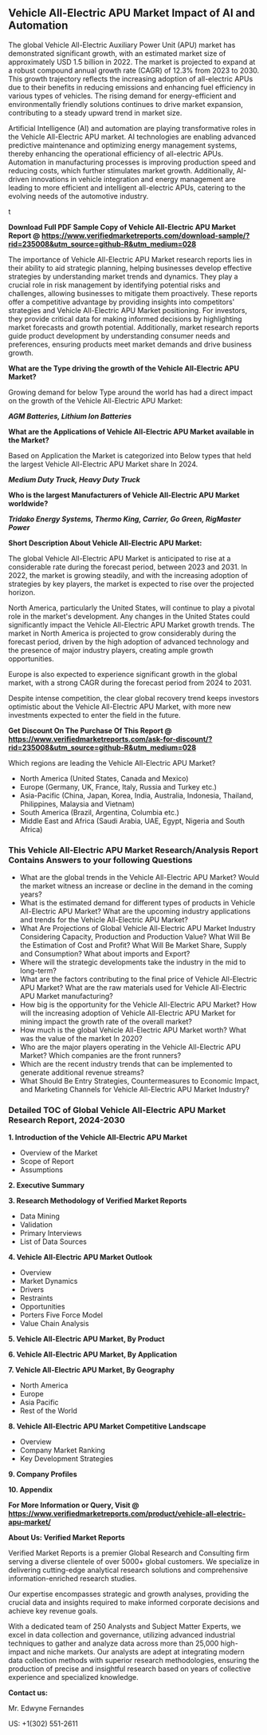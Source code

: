 <h2>Vehicle All-Electric APU Market Impact of AI and Automation</h2><p>The global Vehicle All-Electric Auxiliary Power Unit (APU) market has demonstrated significant growth, with an estimated market size of approximately USD 1.5 billion in 2022. The market is projected to expand at a robust compound annual growth rate (CAGR) of 12.3% from 2023 to 2030. This growth trajectory reflects the increasing adoption of all-electric APUs due to their benefits in reducing emissions and enhancing fuel efficiency in various types of vehicles. The rising demand for energy-efficient and environmentally friendly solutions continues to drive market expansion, contributing to a steady upward trend in market size.</p><p>Artificial Intelligence (AI) and automation are playing transformative roles in the Vehicle All-Electric APU market. AI technologies are enabling advanced predictive maintenance and optimizing energy management systems, thereby enhancing the operational efficiency of all-electric APUs. Automation in manufacturing processes is improving production speed and reducing costs, which further stimulates market growth. Additionally, AI-driven innovations in vehicle integration and energy management are leading to more efficient and intelligent all-electric APUs, catering to the evolving needs of the automotive industry.</p>t</p><p id="" class=""><strong>Download Full PDF Sample Copy of Vehicle All-Electric APU Market Report @ <a href="https://www.verifiedmarketreports.com/download-sample/?rid=235008&utm_source=github-R&utm_medium=028" target="_blank">https://www.verifiedmarketreports.com/download-sample/?rid=235008&utm_source=github-R&utm_medium=028</a></strong></p><p>The importance of&nbsp;Vehicle All-Electric APU Market research reports lies in their ability to aid strategic planning, helping businesses develop effective strategies by understanding market trends and dynamics. They play a crucial role in risk management by identifying potential risks and challenges, allowing businesses to mitigate them proactively. These reports offer a competitive advantage by providing insights into competitors' strategies and Vehicle All-Electric APU Market positioning. For investors, they provide critical data for making informed decisions by highlighting market forecasts and growth potential. Additionally, market research reports guide product development by understanding consumer needs and preferences, ensuring products meet market demands and drive business growth.</p><p><strong>What are the&nbsp;Type driving the growth of the Vehicle All-Electric APU Market?</strong></p><p id="" class="">Growing demand for below Type around the world has had a direct impact on the growth of the Vehicle All-Electric APU Market:</p><em><strong>AGM Batteries, Lithium Ion Batteries</strong></em></p><strong>What are the&nbsp;Applications&nbsp;of Vehicle All-Electric APU Market available in the Market?</strong></p><p id="" class="">Based on Application the Market is categorized into Below types that held the largest Vehicle All-Electric APU Market share In 2024.</p><em><strong>Medium Duty Truck, Heavy Duty Truck</strong></em></p><strong>Who is the largest Manufacturers of Vehicle All-Electric APU Market worldwide?</strong></p><p><em><strong>Tridako Energy Systems, Thermo King, Carrier, Go Green, RigMaster Power</strong></em></p><p id="" class=""><strong>Short Description About Vehicle All-Electric APU Market:</strong></p><p>The global Vehicle All-Electric APU Market is anticipated to rise at a considerable rate during the forecast period, between 2023 and 2031. In 2022, the market is growing steadily, and with the increasing adoption of strategies by key players, the market is expected to rise over the projected horizon.</p><p>North America, particularly the United States, will continue to play a pivotal role in the market's development. Any changes in the United States could significantly impact the Vehicle All-Electric APU Market growth trends. The market in North America is projected to grow considerably during the forecast period, driven by the high adoption of advanced technology and the presence of major industry players, creating ample growth opportunities.</p><p>Europe is also expected to experience significant growth in the global market, with a strong CAGR during the forecast period from 2024 to 2031.</p><p>Despite intense competition, the clear global recovery trend keeps investors optimistic about the Vehicle All-Electric APU Market, with more new investments expected to enter the field in the future.</p><p id="" class=""><strong>Get Discount On The Purchase Of This Report @ <a href="https://www.verifiedmarketreports.com/ask-for-discount/?rid=235008&utm_source=github-R&utm_medium=028" target="_blank">https://www.verifiedmarketreports.com/ask-for-discount/?rid=235008&utm_source=github-R&utm_medium=028</a></strong></p>Which regions are leading the Vehicle All-Electric APU Market?</p><ul><li>North America (United States, Canada and Mexico)</li><li>Europe (Germany, UK, France, Italy, Russia and Turkey etc.)</li><li>Asia-Pacific (China, Japan, Korea, India, Australia, Indonesia, Thailand, Philippines, Malaysia and Vietnam)</li><li>South America (Brazil, Argentina, Columbia etc.)</li><li>Middle East and Africa (Saudi Arabia, UAE, Egypt, Nigeria and South Africa)</li></ul><h3 id="" class="">This Vehicle All-Electric APU Market Research/Analysis Report Contains Answers to your following Questions</h3><ul><li>What are the global trends in the Vehicle All-Electric APU Market? Would the market witness an increase or decline in the demand in the coming years?</li><li>What is the estimated demand for different types of products in Vehicle All-Electric APU Market? What are the upcoming industry applications and trends for the Vehicle All-Electric APU Market?</li><li>What Are Projections of Global Vehicle All-Electric APU Market Industry Considering Capacity, Production and Production Value? What Will Be the Estimation of Cost and Profit? What Will Be Market Share, Supply and Consumption? What about imports and Export?</li><li>Where will the strategic developments take the industry in the mid to long-term?</li><li>What are the factors contributing to the final price of Vehicle All-Electric APU Market? What are the raw materials used for Vehicle All-Electric APU Market manufacturing?</li><li>How big is the opportunity for the Vehicle All-Electric APU Market? How will the increasing adoption of Vehicle All-Electric APU Market for mining impact the growth rate of the overall market?</li><li>How much is the global Vehicle All-Electric APU Market worth? What was the value of the market In 2020?</li><li>Who are the major players operating in the Vehicle All-Electric APU Market? Which companies are the front runners?</li><li>Which are the recent industry trends that can be implemented to generate additional revenue streams?</li><li>What Should Be Entry Strategies, Countermeasures to Economic Impact, and Marketing Channels for Vehicle All-Electric APU Market Industry?</li></ul><h3 id="" class="">Detailed TOC of Global Vehicle All-Electric APU Market Research Report, 2024-2030</h3><p id="" class=""><strong>1. Introduction of the Vehicle All-Electric APU Market</strong></p><ul><li>Overview of the Market</li><li>Scope of Report</li><li>Assumptions</li></ul><p id="" class=""><strong>2. Executive Summary</strong></p><p id="" class=""><strong>3. Research Methodology of Verified Market Reports</strong></p><ul><li>Data Mining</li><li>Validation</li><li>Primary Interviews</li><li>List of Data Sources</li></ul><p id="" class=""><strong>4. Vehicle All-Electric APU Market Outlook</strong></p><ul><li>Overview</li><li>Market Dynamics</li><li>Drivers</li><li>Restraints</li><li>Opportunities</li><li>Porters Five Force Model</li><li>Value Chain Analysis</li></ul><p id="" class=""><strong>5. Vehicle All-Electric APU Market, By Product</strong></p><p id="" class=""><strong>6. Vehicle All-Electric APU Market, By Application</strong></p><p id="" class=""><strong>7. Vehicle All-Electric APU Market, By Geography</strong></p><ul><li>North America</li><li>Europe</li><li>Asia Pacific</li><li>Rest of the World</li></ul><p id="" class=""><strong>8. Vehicle All-Electric APU Market Competitive Landscape</strong></p><ul><li>Overview</li><li>Company Market Ranking</li><li>Key Development Strategies</li></ul><p id="" class=""><strong>9. Company Profiles</strong></p><p id="" class=""><strong>10. Appendix</strong></p><p id="" class=""><strong>For More Information or Query, Visit @ <a href="https://www.verifiedmarketreports.com/product/vehicle-all-electric-apu-market/" target="_blank">https://www.verifiedmarketreports.com/product/vehicle-all-electric-apu-market/</a></strong></p><p id="" class=""><strong>About Us: Verified Market Reports</strong></p><p id="" class="">Verified Market Reports is a premier Global Research and Consulting firm serving a diverse clientele of over 5000+ global customers. We specialize in delivering cutting-edge analytical research solutions and comprehensive information-enriched research studies.</p><p id="" class="">Our expertise encompasses strategic and growth analyses, providing the crucial data and insights required to make informed corporate decisions and achieve key revenue goals.</p><p id="" class="">With a dedicated team of 250 Analysts and Subject Matter Experts, we excel in data collection and governance, utilizing advanced industrial techniques to gather and analyze data across more than 25,000 high-impact and niche markets. Our analysts are adept at integrating modern data collection methods with superior research methodologies, ensuring the production of precise and insightful research based on years of collective experience and specialized knowledge.</p><p id="" class=""><strong>Contact us:</strong></p><p id="" class="">Mr. Edwyne Fernandes</p><p id="" class="">US: +1(302) 551-2611</p>